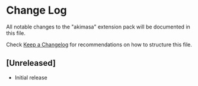 # Change Log

All notable changes to the "akimasa" extension pack will be documented in this file.

Check [Keep a Changelog](http://keepachangelog.com/) for recommendations on how to structure this file.

## [Unreleased]

- Initial release
